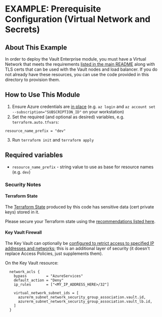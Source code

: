 # EXAMPLE: Prerequisite Configuration (Virtual Network and Secrets)

## About This Example

In order to deploy the Vault Enterprise module, you must have a Virtual Network that meets the requirements [listed in the main README](../../README.md#how-to-use-this-module) along with TLS certs that can be used with the Vault nodes and load balancer. If you do not already have these resources, you can use the code provided in this directory to provision them. 

## How to Use This Module

1. Ensure Azure credentials are [in place](https://registry.terraform.io/providers/hashicorp/azurerm/latest/docs#authenticating-to-azure) (e.g. `az login` and `az account set --subscription="SUBSCRIPTION_ID"` on your workstation)
2. Set the required (and optional as desired) variables, e.g. `terraform.auto.tfvars`:
```
resource_name_prefix = "dev"
```
3. Run `terraform init` and `terraform apply`

## Required variables

* `resource_name_prefix` - string value to use as base for resource names (e.g. `dev`)

### Security Notes

#### Terraform State

The [Terraform State](https://www.terraform.io/docs/language/state/index.html) produced by this code has sensitive data (cert private keys) stored in it.

Please secure your Terraform state using the [recommendations listed here](https://www.terraform.io/docs/language/state/sensitive-data.html#recommendations).

#### Key Vault Firewall

The Key Vault can optionally be [configured to retrict access to specified IP addresses and networks](https://docs.microsoft.com/en-us/azure/application-gateway/key-vault-certs#how-integration-works); this is an additional layer of security (it doesn't replace Access Policies, just supplements them).

On the Key Vault resource:
```
  network_acls {
    bypass         = "AzureServices"
    default_action = "Deny"
    ip_rules       = ["<MY_IP_ADDRESS_HERE>/32"]

    virtual_network_subnet_ids = [
      azurerm_subnet_network_security_group_association.vault.id,
      azurerm_subnet_network_security_group_association.vault_lb.id,
    ]
  }
```
